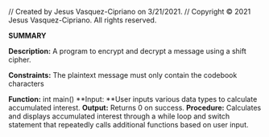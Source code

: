 // Created by Jesus Vasquez-Cipriano on 3/21/2021.
// Copyright © 2021 Jesus Vasquez-Cipriano. All rights reserved.

**SUMMARY**

**Description:** A program to encrypt and decrypt a message using a shift cipher.

**Constraints:** The plaintext message must only contain the codebook characters

**Function:** int main()
**Input: **User inputs various data types to calculate accumulated interest.
**Output:** Returns 0 on success.
**Procedure:** Calculates and displays accumulated interest through a while loop and switch statement that repeatedly calls additional functions based on user input.
